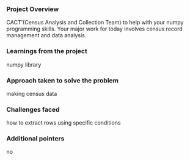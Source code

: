 ### Project Overview

 CACT'(Census Analysis and Collection Team) to help with your numpy programming skills. Your major work for today involves census record management and data analysis.


### Learnings from the project

 numpy library


### Approach taken to solve the problem

 making census data


### Challenges faced

 how to extract rows using specific conditions


### Additional pointers

 no


